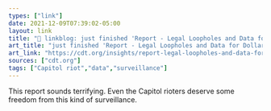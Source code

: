 ```yaml
---
types: ["link"]
date: 2021-12-09T07:39:02-05:00
layout: link
title: "🔗 linkblog: just finished 'Report - Legal Loopholes and Data for Dollars: How Law Enforcement and Intelligence Agencies Are Buying Your Data from Brokers - Center for Democracy and Technology'"
art_title: "just finished 'Report - Legal Loopholes and Data for Dollars: How Law Enforcement and Intelligence Agencies Are Buying Your Data from Brokers - Center for Democracy and Technology"
art_link: "https://cdt.org/insights/report-legal-loopholes-and-data-for-dollars-how-law-enforcement-and-intelligence-agencies-are-buying-your-data-from-brokers/?utm_source=rss"
sources: ["cdt.org"]
tags: ["Capitol riot","data","surveillance"]
---
```

This report sounds terrifying. Even the Capitol rioters deserve some freedom from this kind of surveillance.
